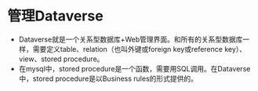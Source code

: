 # 管理Dataverse
+ Dataverse就是一个关系型数据库+Web管理界面。和所有的关系型数据库一样，需要定义table、relation（也叫外键或foreign key或reference key）、view、stored procedure。
+ 在mysql中，stored procedure是一个函数，需要用SQL调用。在Dataverse中，stored procedure是以Business rules的形式提供的。

